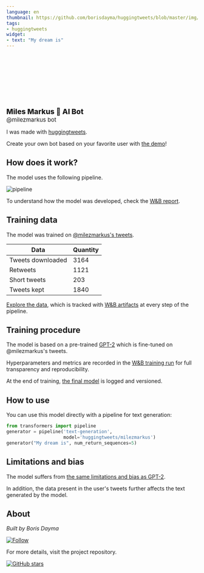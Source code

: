 ```yaml
---
language: en
thumbnail: https://github.com/borisdayma/huggingtweets/blob/master/img/logo.png?raw=true
tags:
- huggingtweets
widget:
- text: "My dream is"
---
```


<div>
<div style="width: 132px; height:132px; border-radius: 50%; background-size: cover; background-image: url('https://pbs.twimg.com/profile_images/1364075918327746560/jG0rQra-_400x400.jpg')">
</div>
<div style="margin-top: 8px; font-size: 19px; font-weight: 800">Miles Markus 🤖 AI Bot </div>
<div style="font-size: 15px">@milezmarkus bot</div>
</div>

I was made with [huggingtweets](https://github.com/borisdayma/huggingtweets).

Create your own bot based on your favorite user with [the demo](https://colab.research.google.com/github/borisdayma/huggingtweets/blob/master/huggingtweets-demo.ipynb)!

## How does it work?

The model uses the following pipeline.

![pipeline](https://github.com/borisdayma/huggingtweets/blob/master/img/pipeline.png?raw=true)

To understand how the model was developed, check the [W&B report](https://app.wandb.ai/wandb/huggingtweets/reports/HuggingTweets-Train-a-model-to-generate-tweets--VmlldzoxMTY5MjI).

## Training data

The model was trained on [@milezmarkus's tweets](https://twitter.com/milezmarkus).

| Data | Quantity |
| --- | --- |
| Tweets downloaded | 3164 |
| Retweets | 1121 |
| Short tweets | 203 |
| Tweets kept | 1840 |

[Explore the data](https://wandb.ai/wandb/huggingtweets/runs/3sb1xj7c/artifacts), which is tracked with [W&B artifacts](https://docs.wandb.com/artifacts) at every step of the pipeline.

## Training procedure

The model is based on a pre-trained [GPT-2](https://huggingface.co/gpt2) which is fine-tuned on @milezmarkus's tweets.

Hyperparameters and metrics are recorded in the [W&B training run](https://wandb.ai/wandb/huggingtweets/runs/16cneqjr) for full transparency and reproducibility.

At the end of training, [the final model](https://wandb.ai/wandb/huggingtweets/runs/16cneqjr/artifacts) is logged and versioned.

## How to use

You can use this model directly with a pipeline for text generation:

```python
from transformers import pipeline
generator = pipeline('text-generation',
                     model='huggingtweets/milezmarkus')
generator("My dream is", num_return_sequences=5)
```

## Limitations and bias

The model suffers from [the same limitations and bias as GPT-2](https://huggingface.co/gpt2#limitations-and-bias).

In addition, the data present in the user's tweets further affects the text generated by the model.

## About

*Built by Boris Dayma*

[![Follow](https://img.shields.io/twitter/follow/borisdayma?style=social)](https://twitter.com/intent/follow?screen_name=borisdayma)

For more details, visit the project repository.

[![GitHub stars](https://img.shields.io/github/stars/borisdayma/huggingtweets?style=social)](https://github.com/borisdayma/huggingtweets)
